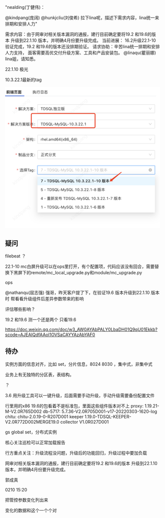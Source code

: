 



"nealding(丁健伟)：

@kindpang(庞阔)  @hunkjcliu(刘俊希)  拉下lina呢，描述下需求内容，lina统一来排期和安排人力"

需求内容：由于网审对相关版本漏洞的通报，建行目前确定要将19.2 和19.6的版本 升级到22.1.10 版本，并明确4月份要升级完成。
当前进展： 16.2升级22.1-10验证完成，19.2 和19.6的版本还没排期验证。
请求协助：辛苦lina统一排期和安排人力支持， 面客需要高优交付升级方案、工具和产品安装包。
@linaqu(瞿丽娜)  lina姐，请知悉。





22.1.10 极光

10.3.22.1最新的tag

<img src="管控测试.assets/Clipboard_Screenshot_1736909083.png" alt="Clipboard_Screenshot_1736909083" style="zoom:50%;" />

## 疑问

filebeat ？



22.1-10 mc白屏升级可以在ops里打开，有个配置项，代码应该没有回合，需要替换下黑屏下的remote/mc_local_upgrade.py和module/mc_upgrade.py 

ops





@nathanqu(屈志强) 强哥，昨天客户提了下，在验证19.6 版本升级到22.1.10 版本时 帮看看升级组件后差异参数带来的影响

评估哪些影响？

19.2 和19.6 测一个还是两个 只看19.6



https://doc.weixin.qq.com/doc/w3_AW0AYAbPALY0LbaDH01Q9qU01Ekkb?scode=AJEAIQdfAAoI1OVSaCAYYAzAbYAF0





## 待办

实例方面的信息对齐，比如 set，分片信息，8024  8030 ，集中式，非集中式

业务上有无独特的分区表，表结构。

？

3.6 用升级工具可以一键升级，后面需要手动升级，手动升级需要备份配置文件



行里用的x86  19.6的包看着不是标准包，里面这些组件版本对不上
proxy:      1.19.21-M-V2.0R765D002
db-5717:    5.7.36-V2.0R705D001-v17-20220303-1620-log
chitu:      chitu-2.0.19-0-R207D001
keeper      1.19.0-TDSQL-KEEPER-V2.0R772D002MERGE19.0
collector   V1.0R027D001



gs global set，分布式实例



核心关注巡检可以正常加载报告

行方重点关注：升级流程没问题，升级后的功能回归，升级过程中要加负载





网审对相关版本漏洞的通报，建行目前确定要将19.2 和19.6的版本 升级到22.1.10 版本，并明确4月份要升级完成。

郭成真





0210 15:20

把管控参数变化列出来

变化的数据和这个一个个对



